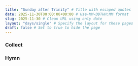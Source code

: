 ```yaml
---
title: "Sunday after Trinity" # Title with escaped quotes
date: 2025-11-30T00:00:00+00:00 # Use-MM-DDTHH:MM format
slug: 2025-11-30 # Clean URL using only date
layout: "days/single" # Specify the layout for these pages
draft: false # Set to true to hide the page
---
```


### Collect


### Hymn